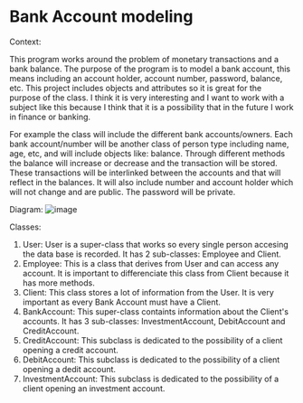 # Bank Account modeling

Context:

This program works around the problem of monetary transactions and a bank balance. The purpose of the program is to model a bank account, 
this means including an account holder, account number, password, balance, etc. This project includes objects and attributes so it is great 
for the purpose of the class. I think it is very interesting and I want to work with a subject like this because I think that it is a possibility 
that in the future I work in finance or banking.

For example the class will include the different bank accounts/owners. Each bank account/number will be another class of person type including name, age, etc, and will include objects like: balance. Through different methods the balance will increase or decrease and the transaction will be stored. These transactions will be interlinked between the accounts and that will reflect in the balances. It will also include number and account holder which will not change and are public. The password will be private. 

Diagram:
![image](https://github.com/user-attachments/assets/ed2c149b-6d1b-4dc7-86a4-3fb23258cbad)


Classes:
1. User: User is a super-class that works so every single person accesing the data base is recorded. It has 2 sub-classes: Employee and Client.
2. Employee: This is a class that derives from User and can access any account. It is important to differenciate this class from Client because it has more methods.
3. Client: This class stores a lot of information from the User. It is very important as every Bank Account must have a Client.
4. BankAccount: This super-class containts information about the Client's accounts. It has 3 sub-classes: InvestmentAccount, DebitAccount and CreditAccount.
5. CreditAccount: This subclass is dedicated to the possibility of a client opening a credit account.
6. DebitAccount: This subclass is dedicated to the possibility of a client opening a dedit account.
7. InvestmentAccount: This subclass is dedicated to the possibility of a client opening an investment account.
